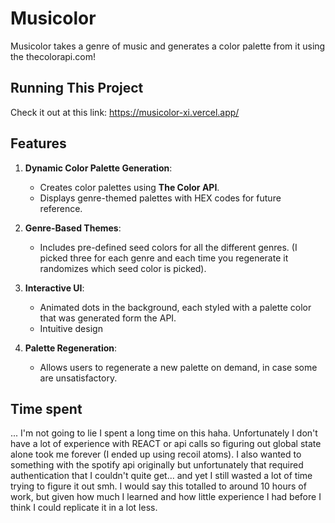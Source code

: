 # Musicolor

Musicolor takes a genre of music and generates a color palette from it using the thecolorapi.com!

## **Running This Project**
Check it out at this link: https://musicolor-xi.vercel.app/

## **Features**
1. **Dynamic Color Palette Generation**:
   - Creates color palettes using **The Color API**.
   - Displays genre-themed palettes with HEX codes for future reference.

2. **Genre-Based Themes**:
   - Includes pre-defined seed colors for all the different genres. (I picked three for each genre and each time you regenerate it randomizes which seed color is picked).

3. **Interactive UI**:
   - Animated dots in the background, each styled with a palette color that was generated form the API.
   - Intuitive design

4. **Palette Regeneration**:
   - Allows users to regenerate a new palette on demand, in case some are unsatisfactory.

## **Time spent**
... I'm not going to lie I spent a long time on this haha. Unfortunately I don't have a lot of experience with REACT or api calls so figuring out global state alone took me forever (I ended up using recoil atoms). I also wanted to something with the spotify api originally but unfortunately that required authentication that I couldn't quite get... and yet I still wasted a lot of time trying to figure it out smh. I would say this totalled to around 10 hours of work, but given how much I learned and how little experience I had before I think I could replicate it in a lot less. 